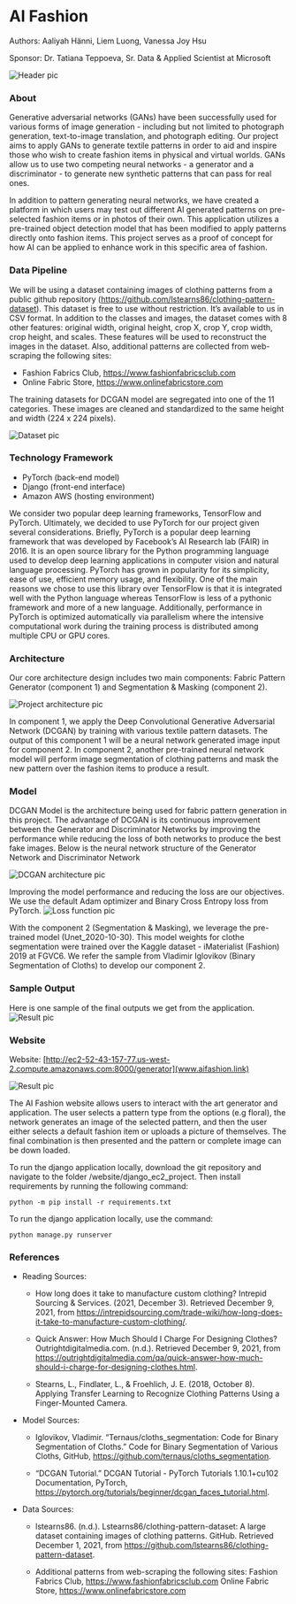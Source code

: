 # AI Fashion
Authors: Aaliyah Hänni, Liem Luong, Vanessa Joy Hsu

Sponsor: Dr. Tatiana Teppoeva, Sr. Data & Applied Scientist at Microsoft

![](/Images/website.jpg?raw=true "Header pic")

### About
Generative adversarial networks (GANs) have been successfully used for various forms of image generation - including but not limited to photograph generation, text-to-image translation, and photograph editing. Our project aims to apply GANs to generate textile patterns in order to aid and inspire those who wish to create fashion items in physical and virtual worlds. GANs allow us to use two competing neural networks - a generator and a discriminator - to generate new synthetic patterns that can pass for real ones. 

In addition to pattern generating neural networks, we have created a platform in which users may test out different AI generated patterns on pre-selected fashion items or in photos of their own. This application utilizes a pre-trained object detection model that has been modified to apply patterns directly onto fashion items. This project serves as a proof of concept for how AI can be applied to enhance work in this specific area of fashion.

### Data Pipeline
We will be using a dataset containing images of clothing patterns from a public github repository (https://github.com/lstearns86/clothing-pattern-dataset). This dataset is free to use without restriction. It’s available to us in CSV format. In addition to the classes and images, the dataset comes with 8 other features: original width, original height, crop X, crop Y, crop width, crop height, and scales. These features will be used to reconstruct the images in the dataset. Also, additional patterns are collected from web-scraping the following sites: 
* Fashion Fabrics Club, https://www.fashionfabricsclub.com
* Online Fabric Store, https://www.onlinefabricstore.com 

The training datasets for DCGAN model are segregated into one of the 11 categories. These images are cleaned and standardized to the same height and width (224 x 224 pixels).

![](/Images/patterns.jpg?raw=true "Dataset pic")

### Technology Framework
* PyTorch (back-end model)
* Django (front-end interface)
* Amazon AWS (hosting environment)

We consider two popular deep learning frameworks, TensorFlow and PyTorch. Ultimately, we decided to use PyTorch for our project given several considerations. Briefly, PyTorch is a popular deep learning framework that was developed by Facebook’s AI Research lab (FAIR) in 2016. It is an open source library for the Python programming language used to develop deep learning applications in computer vision and natural language processing. PyTorch has grown in popularity for its simplicity, ease of use, efficient memory usage, and flexibility. One of the main reasons we chose to use this library over TensorFlow is that it is integrated well with the Python language whereas TensorFlow is less of a pythonic framework and more of a new language. Additionally, performance in PyTorch is optimized automatically via parallelism where the intensive computational work during the training process is distributed among multiple CPU or GPU cores.

### Architecture
Our core architecture design includes two main components: Fabric Pattern Generator (component 1) and Segmentation & Masking (component 2). 

![](/Images/Project_Architecture.JPG?raw=true "Project architecture pic")

In component 1, we apply the Deep Convolutional Generative Adversarial Network (DCGAN) by training with various textile pattern datasets. The output of this component 1 will be a neural network generated image input for component 2. In component 2, another pre-trained neural network model will perform image segmentation of clothing patterns and mask the new pattern over the fashion items to produce a result.

### Model 
DCGAN Model is the architecture being used for fabric pattern generation in this project. The advantage of DCGAN is its continuous improvement between the Generator and Discriminator Networks by improving the performance while reducing the loss of both networks to produce the best fake images. Below is the neural network structure of the Generator Network and Discriminator Network

![](/Images/DCGAN_architecture.JPG?raw=true "DCGAN architecture pic")

Improving the model performance and reducing the loss are our objectives. We use the default Adam optimizer and Binary Cross Entropy loss from PyTorch.
![](/Images/loss_function.JPG?raw=true "Loss function pic")

With the component 2 (Segmentation & Masking), we leverage the pre-trained model (Unet_2020-10-30). This model weights for clothe segmentation were trained over the Kaggle dataset - iMaterialist (Fashion) 2019 at FGVC6. We refer the sample from Vladimir Iglovikov (Binary Segmentation of Cloths) to develop our component 2.

### Sample Output
Here is one sample of the final outputs we get from the application.
![](/Images/howitworks.jpg?raw=true "Result pic")

### Website 
Website: [http://ec2-52-43-157-77.us-west-2.compute.amazonaws.com:8000/generator](www.aifashion.link)

![](/Images/AI_Fashion_Longer_Short_Film_AdobeExpress.gif?raw=true "Result pic")

The AI Fashion website allows users to interact with the art generator and application. The user selects a pattern type from the options (e.g floral), the network generates an image of the selected pattern, and then the user either selects a default fashion item or uploads a picture of themselves. The final combination is then presented and the pattern or complete image can be down loaded. 

To run the django application locally, download the git repository and navigate to the folder /website/django_ec2_project. Then install requirements by running the following command:
```
python -m pip install -r requirements.txt
```

To run the django application locally, use the command: 

```
python manage.py runserver
```

### References
* Reading Sources:
  * How long does it take to manufacture custom clothing? Intrepid Sourcing & Services. (2021, December 3). Retrieved December 9, 2021, from https://intrepidsourcing.com/trade-wiki/how-long-does-it-take-to-manufacture-custom-clothing/.

  * Quick Answer: How Much Should I Charge For Designing Clothes? Outrightdigitalmedia.com. (n.d.). Retrieved December 9, 2021, from https://outrightdigitalmedia.com/qa/quick-answer-how-much-should-i-charge-for-designing-clothes.html. 

  * Stearns, L., Findlater, L., & Froehlich, J. E. (2018, October 8). Applying Transfer Learning to Recognize Clothing Patterns Using a Finger-Mounted Camera. 

* Model Sources:
  * Iglovikov, Vladimir. “Ternaus/cloths_segmentation: Code for Binary Segmentation of Cloths.” Code for Binary Segmentation of Various Cloths, GitHub, https://github.com/ternaus/cloths_segmentation. 

  * “DCGAN Tutorial.” DCGAN Tutorial - PyTorch Tutorials 1.10.1+cu102 Documentation, PyTorch, https://pytorch.org/tutorials/beginner/dcgan_faces_tutorial.html.

* Data Sources:
  * lstearns86. (n.d.). Lstearns86/clothing-pattern-dataset: A large dataset containing images of clothing patterns. GitHub. Retrieved December 1, 2021, from https://github.com/lstearns86/clothing-pattern-dataset. 

  * Additional patterns from web-scraping the following sites:
Fashion Fabrics Club, https://www.fashionfabricsclub.com
Online Fabric Store, https://www.onlinefabricstore.com


